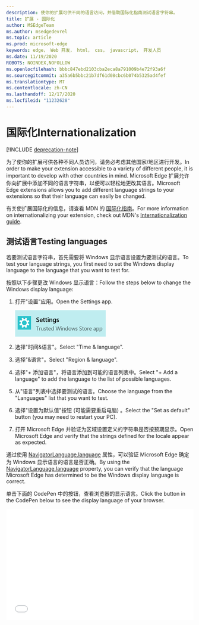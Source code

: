 ```yaml
---
description: 使你的扩展可供不同的语言访问，并借助国际化指南测试语言字符串。
title: 扩展 - 国际化
author: MSEdgeTeam
ms.author: msedgedevrel
ms.topic: article
ms.prod: microsoft-edge
keywords: edge， Web 开发， html， css， javascript， 开发人员
ms.date: 11/19/2020
ROBOTS: NOINDEX,NOFOLLOW
ms.openlocfilehash: bbbc847ebd2103cba2eca8a791009b4e72f93a6f
ms.sourcegitcommit: a35a6b5bbc21b7df61d08cbc6b074b5325ad4fef
ms.translationtype: MT
ms.contentlocale: zh-CN
ms.lasthandoff: 12/17/2020
ms.locfileid: "11232628"
---
```

# <span data-ttu-id="8f656-104">国际化</span><span class="sxs-lookup"><span data-stu-id="8f656-104">Internationalization</span></span>  

[!INCLUDE [deprecation-note](../includes/deprecation-note.md)]  

<span data-ttu-id="8f656-105">为了使你的扩展可供各种不同人员访问，请务必考虑其他国家/地区进行开发。</span><span class="sxs-lookup"><span data-stu-id="8f656-105">In order to make your extension accessible to a variety of different people, it is important to develop with other countries in mind.</span></span> <span data-ttu-id="8f656-106">Microsoft Edge 扩展允许你向扩展中添加不同的语言字符串，以便可以轻松地更改其语言。</span><span class="sxs-lookup"><span data-stu-id="8f656-106">Microsoft Edge extensions allows you to add different language strings to your extensions so that their language can easily be changed.</span></span>

<span data-ttu-id="8f656-107">有关使扩展国际化的信息，请查看 MDN 的 [国际化指南](https://developer.mozilla.org/Add-ons/WebExtensions/Internationalization)。</span><span class="sxs-lookup"><span data-stu-id="8f656-107">For more information on internationalizing your extension, check out MDN's [Internationalization guide](https://developer.mozilla.org/Add-ons/WebExtensions/Internationalization).</span></span>


## <span data-ttu-id="8f656-108">测试语言</span><span class="sxs-lookup"><span data-stu-id="8f656-108">Testing languages</span></span>

<span data-ttu-id="8f656-109">若要测试语言字符串，首先需要将 Windows 显示语言设置为要测试的语言。</span><span class="sxs-lookup"><span data-stu-id="8f656-109">To test your language strings, you first need to set the Windows display language to the language that you want to test for.</span></span>

<span data-ttu-id="8f656-110">按照以下步骤更改 Windows 显示语言：</span><span class="sxs-lookup"><span data-stu-id="8f656-110">Follow the steps below to change the Windows display language:</span></span>

1. <span data-ttu-id="8f656-111">打开"设置"应用。</span><span class="sxs-lookup"><span data-stu-id="8f656-111">Open the Settings app.</span></span>

   ![设置应用程序](./../media/loc-settings.png)
2. <span data-ttu-id="8f656-113">选择"时间&语言"。</span><span class="sxs-lookup"><span data-stu-id="8f656-113">Select "Time & language".</span></span>
3. <span data-ttu-id="8f656-114">选择"&语言"。</span><span class="sxs-lookup"><span data-stu-id="8f656-114">Select "Region & language".</span></span>
4. <span data-ttu-id="8f656-115">选择"+ 添加语言"，将语言添加到可能的语言列表中。</span><span class="sxs-lookup"><span data-stu-id="8f656-115">Select "+ Add a language" to add the language to the list of possible languages.</span></span>
5. <span data-ttu-id="8f656-116">从"语言"列表中选择要测试的语言。</span><span class="sxs-lookup"><span data-stu-id="8f656-116">Choose the language from the "Languages" list that you want to test.</span></span>
6. <span data-ttu-id="8f656-117">选择"设置为默认值"按钮 (可能需要重启电脑) 。</span><span class="sxs-lookup"><span data-stu-id="8f656-117">Select the "Set as default" button (you may need to restart your PC).</span></span>
7. <span data-ttu-id="8f656-118">打开 Microsoft Edge 并验证为区域设置定义的字符串是否按预期显示。</span><span class="sxs-lookup"><span data-stu-id="8f656-118">Open Microsoft Edge and verify that the strings defined for the locale appear as expected.</span></span>

<span data-ttu-id="8f656-119">通过使用 [NavigatorLanguage.language](https://developer.mozilla.org/docs/Web/API/NavigatorLanguage/language) 属性，可以验证 Microsoft Edge 确定为 Windows 显示语言的语言是否正确。</span><span class="sxs-lookup"><span data-stu-id="8f656-119">By using the [NavigatorLanguage.language](https://developer.mozilla.org/docs/Web/API/NavigatorLanguage/language) property, you can verify that the language Microsoft Edge has determined to be the Windows display language is correct.</span></span>

<span data-ttu-id="8f656-120">单击下面的 CodePen 中的按钮，查看浏览器的显示语言。</span><span class="sxs-lookup"><span data-stu-id="8f656-120">Click the button in the CodePen below to see the display language of your browser.</span></span>

<iframe height='300' scrolling='no' title='<span data-ttu-id="8f656-121">获取区域设置</span><span class="sxs-lookup"><span data-stu-id="8f656-121">Get locale</span></span>' src='//codepen.io/MSEdgeDev/embed/VaRWwR/?height=300&theme-id=23761&default-tab=result&embed-version=2&editable=true' frameborder='no' allowtransparency='true' allowfullscreen='true' style='width: 100%;'><span data-ttu-id="8f656-122">请参阅在 CodePen 上通过 <a href='https://codepen.io/MSEdgeDev/pen/VaRWwR/'> </a> MSEdgeDev <a href='http://codepen.io/MSEdgeDev'> (@MSEdgeDev) </a> <a href='http://codepen.io'> 获取区域设置 </a> 。</span><span class="sxs-lookup"><span data-stu-id="8f656-122">See the Pen <a href='https://codepen.io/MSEdgeDev/pen/VaRWwR/'>Get locale</a>by MSEdgeDev (<a href='http://codepen.io/MSEdgeDev'>@MSEdgeDev</a>) on <a href='http://codepen.io'>CodePen</a>.</span></span>
</iframe>
